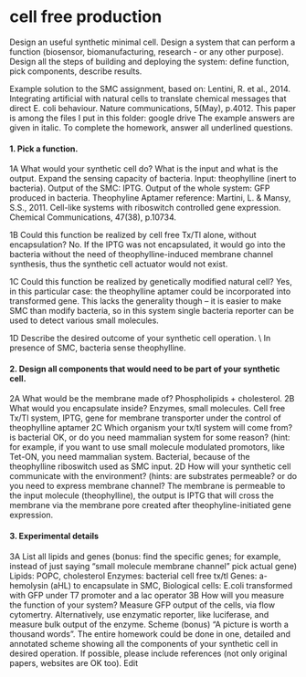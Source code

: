 # cell free production

Design an useful synthetic minimal cell.
Design a system that can perform a function (biosensor, biomanufacturing, research - or any other purpose).
Design all the steps of building and deploying the system: define function, pick components, describe results.

Example solution to the SMC assignment, based on: Lentini, R. et al., 2014. Integrating artificial with natural cells to translate chemical messages that direct E. coli behaviour. Nature communications, 5(May), p.4012.
This paper is among the files I put in this folder: google drive
The example answers are given in italic. To complete the homework, answer all underlined questions.

#### 1. Pick a function.

1A What would your synthetic cell do? What is the input and what is the output.
Expand the sensing capacity of bacteria. Input: theophylline (inert to bacteria). Output of the SMC: IPTG. Output of the whole system: GFP produced in bacteria.
Theophyline Aptamer reference: Martini, L. & Mansy, S.S., 2011. Cell-like systems with riboswitch controlled gene expression. Chemical Communications, 47(38), p.10734.

1B Could this function be realized by cell free Tx/Tl alone, without encapsulation?
No. If the IPTG was not encapsulated, it would go into the bacteria without the need of theophylline-induced membrane channel synthesis, thus the synthetic cell actuator would not exist.

1C Could this function be realized by genetically modified natural cell?
Yes, in this particular case: the theophylline aptamer could be incorporated into transformed gene. This lacks the generality though – it is easier to make SMC than modify bacteria, so in this system single bacteria reporter can be used to detect various small molecules.

1D Describe the desired outcome of your synthetic cell operation. \\ In presence of SMC, bacteria sense theophylline.

#### 2. Design all components that would need to be part of your synthetic cell.   

2A What would be the membrane made of?
Phospholipids + cholesterol.
2B What would you encapsulate inside? Enzymes, small molecules.
Cell free Tx/Tl system, IPTG, gene for membrane transporter under the control of theophylline aptamer
2C Which organism your tx/tl system will come from? is bacterial OK, or do you need mammalian system for some reason? (hint: for example, if you want to use small molecule modulated promotors, like Tet-ON, you need mammalian system.
Bacterial, because of the theophylline riboswitch used as SMC input.
2D How will your synthetic cell communicate with the environment? (hints: are substrates permeable? or do you need to express membrane channel?
The membrane is permeable to the input molecule (theophylline), the output is IPTG that will cross the membrane via the membrane pore created after theophyline-initiated gene expression.   


#### 3. Experimental details
3A List all lipids and genes (bonus: find the specific genes; for example, instead of just saying “small molecule membrane channel” pick actual gene)
Lipids: POPC, cholesterol
Enzymes: bacterial cell free tx/tl
Genes: a-hemolysin (aHL) to encapsulate in SMC,
Biological cells: E.coli transformed with GFP under T7 promoter and a lac operator
3B How will you measure the function of your system?
Measure GFP output of the cells, via flow cytomertry. Alternatively, use enzymatic reporter, like luciferase, and measure bulk output of the enzyme.
Scheme (bonus)
“A picture is worth a thousand words”. The entire homework could be done in one, detailed and annotated scheme showing all the components of your synthetic cell in desired operation.
If possible, please include references (not only original papers, websites are OK too).
Edit
